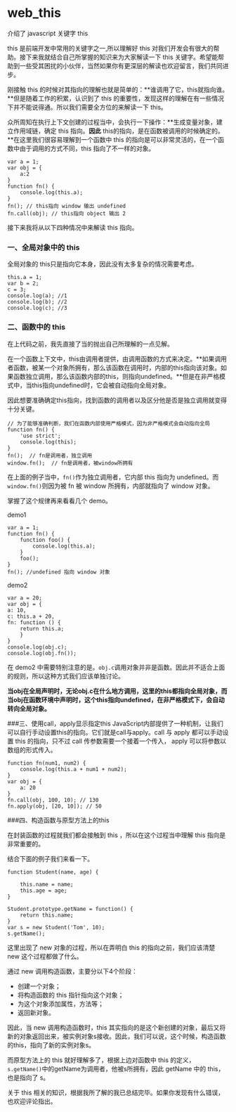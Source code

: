 # web_this
介绍了 javascript 关键字 this


this 是前端开发中常用的关键字之一,所以理解好 this 对我们开发会有很大的帮助。接下来我就结合自己所掌握的知识来为大家解读一下 this 关键字。希望能帮助到一些受其困扰的小伙伴，当然如果你有更深层的解读也欢迎留言，我们共同进步。

刚接触 this 的时候对其指向的理解也就是简单的：**谁调用了它，this就指向谁。**但是随着工作的积累，认识到了 this 的重要性，发现这样的理解在有一些情况下并不能说得通。所以我们需要全方位的来解读一下 this。

众所周知在执行上下文创建的过程当中，会执行一下操作：**生成变量对象，建立作用域链，确定 this 指向。**因此** this的指向，是在函数被调用的时候确定的。**在这里我们很容易理解到一个函数中 this 的指向是可以非常灵活的，在一个函数中由于调用的方式不同，this 指向了不一样的对象。

	var a = 1;
    var obj = {
        a:2
    }
    function fn() {
        console.log(this.a);
    }
    fn(); // this指向 window 输出 undefined
    fn.call(obj); // this指向 object 输出 2	
接下来我将从以下四种情况中来解读 this 指向。
 
### 一、全局对象中的 this 
全局对象的 this只是指向它本身，因此没有太多复杂的情况需要考虑。

	this.a = 1;
 	var b = 2;
	c = 3;
	console.log(a); //1
	console.log(b); //2
	console.log(c); //3
	

### 二、函数中的 this

在上代码之前，我先直接了当的抛出自己所理解的一点见解。

在一个函数上下文中，this由调用者提供，由调用函数的方式来决定。**如果调用者函数，被某一个对象所拥有，那么该函数在调用时，内部的this指向该对象。如果函数独立调用，那么该函数内部的this，则指向undefined。**但是在非严格模式中，当this指向undefined时，它会被自动指向全局对象。

因此想要准确确定this指向，找到函数的调用者以及区分他是否是独立调用就变得十分关键。
	
	// 为了能够准确判断，我们在函数内部使用严格模式，因为非严格模式会自动指向全局
	function fn() {
    	'use strict';
    	console.log(this);
	}
	fn();  // fn是调用者，独立调用
	window.fn();  // fn是调用者，被window所拥有

在上面的例子当中，`fn()`作为独立调用者，它内部 this 指向为 undefined。而`window.fn()`则因为被 fn 被 window 所拥有，内部就指向了 window 对象。

掌握了这个规律再来看看几个 demo。

demo1

	var a = 1;
    function fn() {
        function foo() {
            console.log(this.a);
        }
        foo();
    }
    fn(); //undefined 指向 window 对象
    
 demo2   
 	
 	var a = 20;
	var obj = {
    a: 10,
    c: this.a + 20,
    fn: function () {
        return this.a;
    	}
	}
	console.log(obj.c);  
	console.log(obj.fn());
在 demo2 中需要特别注意的是。`obj.c`调用对象并非是函数。因此并不适合上面的规则，所以这种方式我们应该单独讨论。

**当obj在全局声明时，无论obj.c在什么地方调用，这里的this都指向全局对象，而当obj在函数环境中声明时，这个this指向undefined，在非严格模式下，会自动转向全局对象。**


###三、使用call，apply显示指定this
JavaScript内部提供了一种机制，让我们可以自行手动设置this的指向。它们就是call与apply。call 与 apply 都可以手动设置 this 的指向，只不过 call 传参数需要一个接着一个传入， apply 可以将参数以数组的形式传入。

	function fn(num1, num2) {
    	console.log(this.a + num1 + num2);
	}
	var obj = {
    	a: 20
	}
	fn.call(obj, 100, 10); // 130
	fn.apply(obj, [20, 10]); // 50
	

###四、构造函数与原型方法上的this

在封装函数的过程就我们都会接触到 this ，所以在这个过程当中理解 this 指向是非常重要的。

结合下面的例子我们来看一下。

  	function Student(name, age) {

        this.name = name;
        this.age = age;
    }

    Student.prototype.getName = function() {
        return this.name;
    }
    var s = new Student('Tom', 10);
    s.getName();


这里出现了 new 对象的过程，所以在弄明白 this 的指向之前，我们应该清楚 new 这个过程都做了什么。

通过 new 调用构造函数，主要分以下4个阶段：

* 创建一个对象；
* 将构造函数的 this 指针指向这个对象；
* 为这个对象添加属性，方法等；
* 返回新对象。

因此，当 new 调用构造函数时，this 其实指向的是这个新创建的对象，最后又将新的对象返回出来，被实例对象s接收。因此，我们可以说，这个时候，构造函数的this，指向了新的实例对象s。

而原型方法上的 this 就好理解多了，根据上边对函数中 this 的定义，`s.getName()`中的getName为调用者，他被s所拥有，因此 getName 中的 this，也是指向了 s。

关于 this 相关的知识，根据我所了解的我已总结完毕。如果你发现有什么错误，也欢迎评论指出。


    
